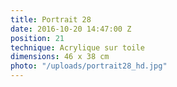 ```yaml
---
title: Portrait 28
date: 2016-10-20 14:47:00 Z
position: 21
technique: Acrylique sur toile
dimensions: 46 x 38 cm
photo: "/uploads/portrait28_hd.jpg"
---
```


